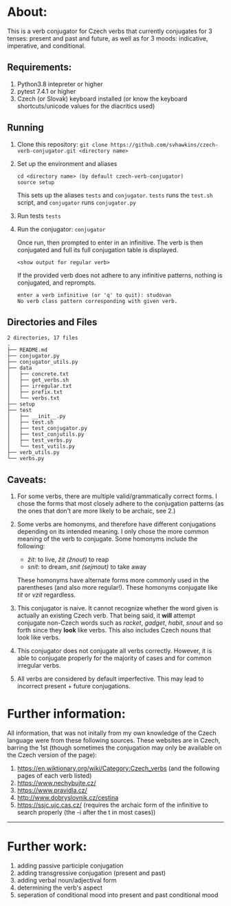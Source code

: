# About:

This is a verb conjugator for Czech verbs that currently conjugates for 3 tenses: present and past and future, as well as for 3 moods: indicative, imperative, and conditional. 

## Requirements:
1. Python3.8 intepreter or higher
2. pytest 7.4.1 or higher
3. Czech (or Slovak) keyboard installed (or know the keyboard shortcuts/unicode values for the diacritics used)

## Running

1. Clone this repository:
    `git clone https://github.com/svhawkins/czech-verb-conjugator.git <directory name>`

2. Set up the environment and aliases
    ```
    cd <directory name> (by default czech-verb-conjugator)
    source setup
    ```

    This sets up the aliases `tests` and `conjugator`. `tests` runs the `test.sh` script, and `conjugator` runs `conjugator.py`

3. Run tests
    `tests`

4. Run the conjugator:
    `conjugator`

    Once run, then prompted to enter in an infinitive. 
    The verb is then conjugated and full its full conjugation table is displayed.

    `<show output for regular verb>`

    If the provided verb does not adhere to any infinitive patterns, nothing is conjugated, and reprompts.
    
    ```
    enter a verb infinitive (or 'q' to quit): studovan
    No verb class pattern corresponding with given verb.
    ```

## Directories and Files

```
2 directories, 17 files
.
├── README.md
├── conjugator.py
├── conjugator_utils.py
├── data
│   ├── concrete.txt
│   ├── get_verbs.sh
│   ├── irregular.txt
│   ├── prefix.txt
│   └── verbs.txt
├── setup
├── test
│   ├── __init__.py
│   ├── test.sh
│   ├── test_conjugator.py
│   ├── test_conjutils.py
│   ├── test_verbs.py
│   └── test_vutils.py
├── verb_utils.py
└── verbs.py
```


## Caveats:
1. For some verbs, there are multiple valid/grammatically correct forms. I chose the forms that most closely adhere to the conjugation patterns (as the ones that don't are more likely to be archaic, see 2.)

2. Some verbs are homonyms, and therefore have different conjugations depending on its intended meaning. I only chose the more common meaning of the verb to conjugate. 
    Some homonyms include the following:
    - *žít*: to live, *žít (žnout)* to reap
    - *snít*: to dream,  *snít (sejmout)* to take away
    
    These homonyms have alternate forms more commonly used in the parentheses (and also more regular!). These homonyms conjugate like *tít* or *vzít* regardless.

3. This conjugator is naive. It cannot recognize whether the word given is actually an existing Czech verb. That being said, it **will** attempt conjugate non-Czech words such as *racket*, *gadget*, *habit*, *snout* and so forth since they **look** like verbs. This also includes Czech nouns that look like verbs.

4. This conjugator does not conjugate all verbs correctly. However, it is able to conjugate properly for the majority of cases and for common irregular verbs.

5. All verbs are considered by default imperfective. This may lead to incorrect present + future conjugations.
 

# Further information:
All information, that was not initally from my own knowledge of the Czech language were from these following sources. These websites are in Czech, barring the 1st (though sometimes the conjugation may only be available on the Czech version of the page):
1. https://en.wiktionary.org/wiki/Category:Czech_verbs (and the following pages of each verb listed)
2. https://www.nechybujte.cz/
3. https://www.pravidla.cz/
4. http://www.dobryslovnik.cz/cestina
5. https://ssjc.ujc.cas.cz/ (requires the archaic form of the infinitive to search properly (the -i after the t in most cases))

*************************************************************
# Further work:
1. adding passive participle conjugation
2. adding transgressive conjugation (present and past)
3. adding verbal noun/adjectival form
4. determining the verb's aspect
5. seperation of conditional mood into present and past conditional mood
